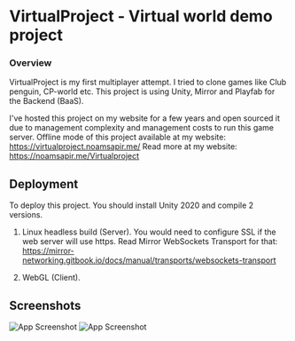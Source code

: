 # VirtualProject - Virtual world demo project
### Overview
VirtualProject is my first multiplayer attempt. I tried to clone games like Club penguin, CP-world etc.
This project is using Unity, Mirror and Playfab for the Backend (BaaS).

I've hosted this project on my website for a few years and open sourced it due to management complexity and management costs to run this game server.
Offline mode of this project available at my website: https://virtualproject.noamsapir.me/
Read more at my website: https://noamsapir.me/Virtualproject


## Deployment

To deploy this project. You should install Unity 2020 and compile 2 versions.
1. Linux headless build (Server).
You would need to configure SSL if the web server will use https.
Read Mirror WebSockets Transport for that: https://mirror-networking.gitbook.io/docs/manual/transports/websockets-transport

2. WebGL (Client).
## Screenshots

![App Screenshot](https://noamsapir.me/img/games/virtualproject/Screenshot%20(4).png)
![App Screenshot](https://noamsapir.me/mg/games/virtualproject/Screenshot%20(7).png)
